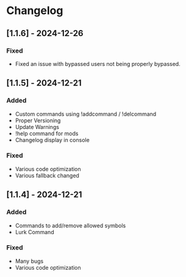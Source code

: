 # Changelog

## [1.1.6] - 2024-12-26
### Fixed
- Fixed an issue with bypassed users not being properly bypassed.

## [1.1.5] - 2024-12-21
### Added
- Custom commands using !addcommand / !delcommand
- Proper Versioning
- Update Warnings
- !help command for mods
- Changelog display in console

### Fixed
- Various code optimization
- Various fallback changed

## [1.1.4] - 2024-12-21
### Added
- Commands to add/remove allowed symbols
- Lurk Command

### Fixed
- Many bugs
- Various code optimization
